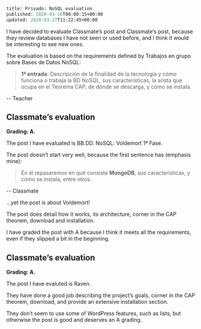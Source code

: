 ```meta
title: Privado: NoSQL evaluation
published: 2020-03-16T00:00:15+00:00
updated: 2020-03-27T11:22:45+00:00
```

I have decided to evaluate Classmate‘s post and Classmate‘s post, because they review databases I have not seen or used before, and I think it would be interesting to see new ones.

The evaluation is based on the requirements defined by Trabajos en grupo sobre Bases de Datos NoSQL:

> **1ª entrada:** Descripción de la finalidad de la tecnología y cómo funciona o trabaja la BD NoSQL, sus características, la arista que ocupa en el Teorema CAP, de dónde se descarga, y cómo se instala.

-- Teacher

## Classmate’s evaluation

**Grading: A.**

The post I have evaluated is BB.DD. NoSQL: Voldemort 1ª Fase.

The post doesn’t start very well, because the first sentence has (emphasis mine):

> En él repasaremos en qué consiste **MongoDB**, sus características, y cómo se instala, entre otros.

-- Classmate

…yet the post is about Voldemort!

The post does detail how it works, its architecture, corner in the CAP theorem, download and installation.

I have graded the post with A because I think it meets all the requirements, even if they slipped a bit in the beginning.

## Classmate’s evaluation

**Grading: A.**

The post I have evaluted is Raven.

They have done a good job describing the project’s goals, corner in the CAP theorem, download, and provide an extensive installation section.

They don’t seem to use some of WordPress features, such as lists, but otherwise the post is good and deserves an A grading.
